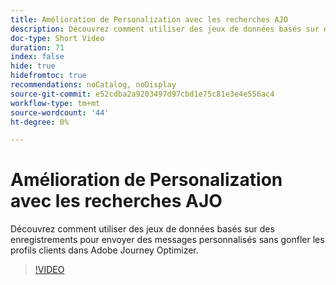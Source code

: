 ```yaml
---
title: Amélioration de Personalization avec les recherches AJO
description: Découvrez comment utiliser des jeux de données basés sur des enregistrements pour envoyer des messages personnalisés sans gonfler les profils clients dans Adobe Journey Optimizer.
doc-type: Short Video
duration: 71
index: false
hide: true
hidefromtoc: true
recommendations: noCatalog, noDisplay
source-git-commit: e52cdba2a9203497d97cbd1e75c81e3e4e556ac4
workflow-type: tm+mt
source-wordcount: '44'
ht-degree: 0%

---
```



# Amélioration de Personalization avec les recherches AJO

Découvrez comment utiliser des jeux de données basés sur des enregistrements pour envoyer des messages personnalisés sans gonfler les profils clients dans Adobe Journey Optimizer.

<!-- 62_S522_3442522_70_enhancing-personalization-with-ajo-lookups -->
>[!VIDEO](https://video.tv.adobe.com/v/3460333/?learn=on&enablevpops=true&captions=fre_fr)
